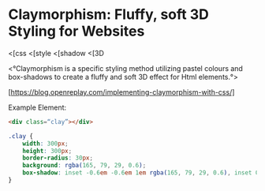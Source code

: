 # Claymorphism: Fluffy, soft 3D Styling for Websites

<[css
<[style
<[shadow
<[3D

<°Claymorphism is a specific styling method utilizing pastel colours and box-shadows to create a fluffy and soft 3D effect for Html elements.°>

[https://blog.openreplay.com/implementing-claymorphism-with-css/]

Example Element:

```html
<div class=“clay”></div>
```

```css
.clay {
    width: 300px;
    height: 300px;
    border-radius: 30px; 
    background: rgba(165, 79, 29, 0.6);
    box-shadow: inset -0.6em -0.6em 1em rgba(165, 79, 29, 0.6), inset 0.4em 0.4em 0.5em rgba(245, 230, 221, 0.6), 0.8em 0.8em 2em rgba(165, 79, 29, 0.6);
}
```